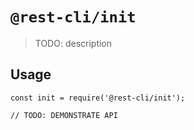 # `@rest-cli/init`

> TODO: description

## Usage

```
const init = require('@rest-cli/init');

// TODO: DEMONSTRATE API
```
